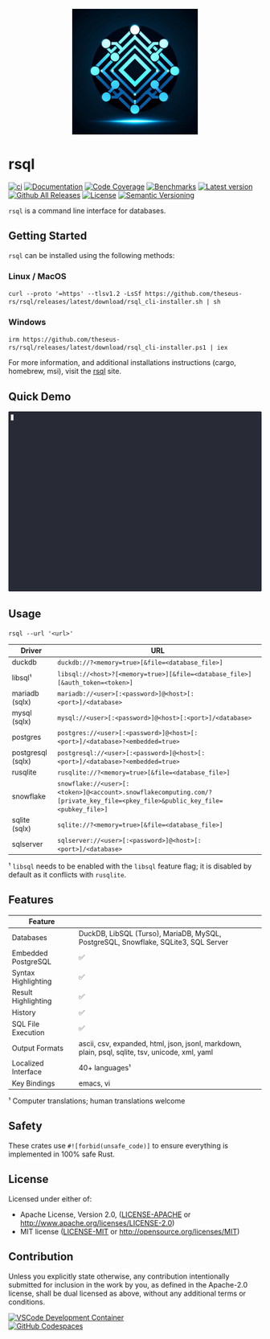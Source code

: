 <p align="center"><img width="250" height="250" src="rsql_cli/resources/rsql.png"></p>

# rsql

[![ci](https://github.com/theseus-rs/rsql/actions/workflows/ci.yml/badge.svg?branch=main)](https://github.com/theseus-rs/rsql/actions/workflows/ci.yml)
[![Documentation](https://docs.rs/rsql_core/badge.svg)](https://docs.rs/rsql_core)
[![Code Coverage](https://codecov.io/gh/theseus-rs/rsql/branch/main/graph/badge.svg)](https://codecov.io/gh/theseus-rs/rsql)
[![Benchmarks](https://img.shields.io/badge/%F0%9F%90%B0_bencher-enabled-6ec241)](https://bencher.dev/perf/theseus-rs-rsql)
[![Latest version](https://img.shields.io/crates/v/rsql_cli.svg)](https://crates.io/crates/rsql_cli)
[![Github All Releases](https://img.shields.io/github/downloads/theseus-rs/rsql/total.svg)](https://theseus-rs.github.io/rsql/rsql_cli/)
[![License](https://img.shields.io/crates/l/rsql_cli)](https://github.com/theseus-rs/rsql_cli#license)
[![Semantic Versioning](https://img.shields.io/badge/%E2%9A%99%EF%B8%8F_SemVer-2.0.0-blue)](https://semver.org/spec/v2.0.0.html)

`rsql` is a command line interface for databases.

## Getting Started

`rsql` can be installed using the following methods:

### Linux / MacOS

```shell
curl --proto '=https' --tlsv1.2 -LsSf https://github.com/theseus-rs/rsql/releases/latest/download/rsql_cli-installer.sh | sh
```

### Windows

```shell
irm https://github.com/theseus-rs/rsql/releases/latest/download/rsql_cli-installer.ps1 | iex
```

For more information, and additional installations instructions (cargo, homebrew, msi),
visit the [rsql](https://theseus-rs.github.io/rsql/rsql_cli/) site.

## Quick Demo

![](./rsql_cli/resources/demo.gif)

## Usage

```shell
rsql --url '<url>'
```

| Driver            | URL                                                                           |
|-------------------|-------------------------------------------------------------------------------|
| duckdb            | `duckdb://?<memory=true>[&file=<database_file>]`                              |
| libsql¹           | `libsql://<host>?[<memory=true>][&file=<database_file>][&auth_token=<token>]` |
| mariadb (sqlx)    | `mariadb://<user>[:<password>]@<host>[:<port>]/<database>`                    |
| mysql (sqlx)      | `mysql://<user>[:<password>]@<host>[:<port>]/<database>`                      |
| postgres          | `postgres://<user>[:<password>]@<host>[:<port>]/<database>?<embedded=true>`   |
| postgresql (sqlx) | `postgresql://<user>[:<password>]@<host>[:<port>]/<database>?<embedded=true>` |
| rusqlite          | `rusqlite://?<memory=true>[&file=<database_file>]`                            |
| snowflake         | `snowflake://<user>[:<token>]@<account>.snowflakecomputing.com/?[private_key_file=<pkey_file>&public_key_file=<pubkey_file>]`|
| sqlite (sqlx)     | `sqlite://?<memory=true>[&file=<database_file>]`                              |
| sqlserver         | `sqlserver://<user>[:<password>]@<host>[:<port>]/<database>`                  |

¹ `libsql` needs to be enabled with the `libsql` feature flag; it is disabled by default as it conflicts
with `rusqlite`.

## Features

| Feature             |                                                                                                 |
|---------------------|-------------------------------------------------------------------------------------------------|
| Databases           | DuckDB, LibSQL (Turso), MariaDB, MySQL, PostgreSQL, Snowflake, SQLite3, SQL Server               |
| Embedded PostgreSQL | ✅                                                                                               |
| Syntax Highlighting | ✅                                                                                               |
| Result Highlighting | ✅                                                                                               |
| History             | ✅                                                                                               |
| SQL File Execution  | ✅                                                                                               |
| Output Formats      | ascii, csv, expanded, html, json, jsonl, markdown, plain, psql, sqlite, tsv, unicode, xml, yaml |
| Localized Interface | 40+ languages¹                                                                                  |
| Key Bindings        | emacs, vi                                                                                       |

¹ Computer translations; human translations welcome

## Safety

These crates use `#![forbid(unsafe_code)]` to ensure everything is implemented in 100% safe Rust.

## License

Licensed under either of:

- Apache License, Version 2.0, ([LICENSE-APACHE](LICENSE-APACHE) or <http://www.apache.org/licenses/LICENSE-2.0>)
- MIT license ([LICENSE-MIT](LICENSE-MIT) or <http://opensource.org/licenses/MIT>)

## Contribution

Unless you explicitly state otherwise, any contribution intentionally submitted
for inclusion in the work by you, as defined in the Apache-2.0 license, shall be dual licensed as above, without any
additional terms or conditions.

<a href="https://vscode.dev/redirect?url=vscode://ms-vscode-remote.remote-containers/cloneInVolume?url=https://github.com/theseus-rs/rsql">
<img
  src="https://img.shields.io/static/v1?label=VSCode%20Development%20Container&logo=visualstudiocode&message=Open&color=orange"
  alt="VSCode Development Container"
/>
</a>
<br/>
<a href="https://github.dev/theseus-rs/rsql">
<img
  src="https://img.shields.io/static/v1?label=GitHub%20Codespaces&logo=github&message=Open&color=orange"
  alt="GitHub Codespaces"
/>
</a>
